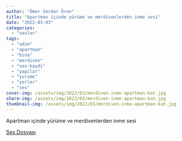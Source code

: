 ```yaml
---
author: "Ömer Serdar Ören"
title: "Apartman içinde yürüme ve merdivenlerden inme sesi"
date: "2022-03-03"
categories: 
  - "sesler"
tags: 
  - "adim"
  - "apartman"
  - "bina"
  - "merdiven"
  - "ses-kaydi"
  - "yapilar"
  - "yurume"
  - "yerler"
  - "ses"
cover-img: /assets/img/2022/03/merdiven-inme-apartman-kat.jpg
share-img: /assets/img/2022/03/merdiven-inme-apartman-kat.jpg
thumbnail-img: /assets/img/2022/03/merdiven-inme-apartman-kat.jpg
---
```


Apartman içinde yürüme ve merdivenlerden inme sesi

[Ses Dosyası](/assets/sounds/2022/03/apartman-bina-icinde-yurume-ve-merdivenden-inme-sesi.mp3)

